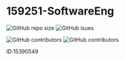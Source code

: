 # 159251-SoftwareEng

![GitHub repo size](https://img.shields.io/github/repo-size/jjfleet/159251-Tutorial1)
![GitHub isues](https://img.shields.io/github/issues/jjfleet/159251-Tutorial1)

![GitHub contributors](https://badgen.net/github/contributors/jjfleet/159251-Tutorial1)
![GitHub contributors](https://badgen.net/github/issues/jjfleet/159251-Tutorial1)

ID:15390549
